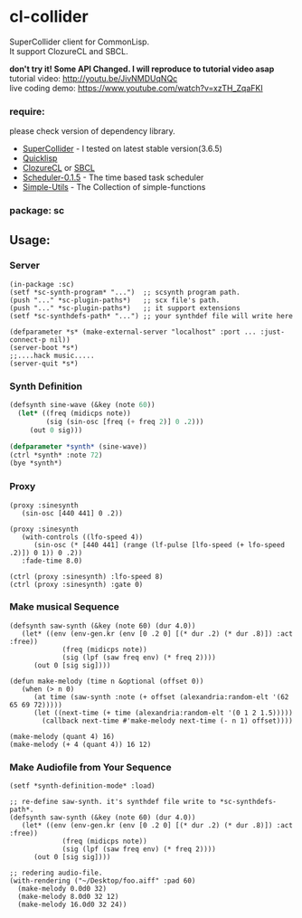 # cl-collider
SuperCollider client for CommonLisp.  
It support ClozureCL and SBCL.  

**don't try it! Some API Changed. I will reproduce to tutorial video asap**   
tutorial video: <http://youtu.be/JivNMDUqNQc>  
live coding demo: <https://www.youtube.com/watch?v=xzTH_ZqaFKI>  

### require:

please check version of dependency library.

- [SuperCollider](http://supercollider.sourceforge.net) - I tested on latest stable version(3.6.5)
- [Quicklisp](http://www.quicklisp.org)
- [ClozureCL](http://www.clozure.com/clozurecl.html) or [SBCL](http://www.sbcl.org)
- [Scheduler-0.1.5](http://github.com/byulparan/scheduler) - The time based task scheduler
- [Simple-Utils](http://github.com/byulparan/Simple-Utils) - The Collection of simple-functions

### package: sc

## Usage:
### Server

	(in-package :sc)
	(setf *sc-synth-program* "...")  ;; scsynth program path.
	(push "..." *sc-plugin-paths*)   ;; scx file's path.
	(push "..." *sc-plugin-paths*)   ;; it support extensions
	(setf *sc-synthdefs-path* "...") ;; your synthdef file will write here
	
	(defparameter *s* (make-external-server "localhost" :port ... :just-connect-p nil))
	(server-boot *s*)
	;;....hack music.....
	(server-quit *s*)

### Synth Definition
```cl	
(defsynth sine-wave (&key (note 60))
  (let* ((freq (midicps note))
         (sig (sin-osc [freq (+ freq 2)] 0 .2)))
     (out 0 sig)))

(defparameter *synth* (sine-wave))
(ctrl *synth* :note 72)
(bye *synth*)
```
### Proxy
	(proxy :sinesynth
	   (sin-osc [440 441] 0 .2))

	(proxy :sinesynth
	   (with-controls ((lfo-speed 4))
          (sin-osc (* [440 441] (range (lf-pulse [lfo-speed (+ lfo-speed .2)]) 0 1)) 0 .2))
	   :fade-time 8.0)

	(ctrl (proxy :sinesynth) :lfo-speed 8)
	(ctrl (proxy :sinesynth) :gate 0)

### Make musical Sequence

	(defsynth saw-synth (&key (note 60) (dur 4.0))
	   (let* ((env (env-gen.kr (env [0 .2 0] [(* dur .2) (* dur .8)]) :act :free))
	             (freq (midicps note))
	    		 (sig (lpf (saw freq env) (* freq 2))))
		  (out 0 [sig sig])))

	(defun make-melody (time n &optional (offset 0))
	   (when (> n 0)
          (at time (saw-synth :note (+ offset (alexandria:random-elt '(62 65 69 72)))))
          (let ((next-time (+ time (alexandria:random-elt '(0 1 2 1.5)))))
            (callback next-time #'make-melody next-time (- n 1) offset))))

	(make-melody (quant 4) 16)
	(make-melody (+ 4 (quant 4)) 16 12)

### Make Audiofile from Your Sequence
	(setf *synth-definition-mode* :load)

	;; re-define saw-synth. it's synthdef file write to *sc-synthdefs-path*.
	(defsynth saw-synth (&key (note 60) (dur 4.0))
	   (let* ((env (env-gen.kr (env [0 .2 0] [(* dur .2) (* dur .8)]) :act :free))
	             (freq (midicps note))
                 (sig (lpf (saw freq env) (* freq 2))))
		  (out 0 [sig sig])))

	;; redering audio-file.
	(with-rendering ("~/Desktop/foo.aiff" :pad 60)
	  (make-melody 0.0d0 32)
      (make-melody 8.0d0 32 12)
      (make-melody 16.0d0 32 24))
